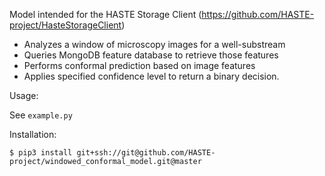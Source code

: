Model intended for the HASTE Storage Client (https://github.com/HASTE-project/HasteStorageClient)

- Analyzes a window of microscopy images for a well-substream
- Queries MongoDB feature database to retrieve those features
- Performs conformal prediction based on image features
- Applies specified confidence level to return a binary decision.

Usage:

See `example.py`

Installation:

```
$ pip3 install git+ssh://git@github.com/HASTE-project/windowed_conformal_model.git@master
```